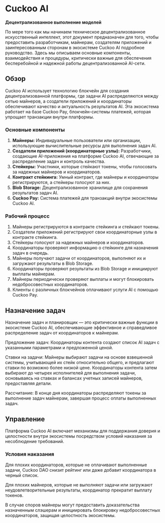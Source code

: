 # Cuckoo AI

**Децентрализованное выполнение моделей**

По мере того как мы начинаем техническое децентрализованное искусственный интеллект, этот документ предназначен для того, чтобы предоставить разработчикам, майнерам, создателям приложений и заинтересованным сторонам в экосистеме Cuckoo AI подробное руководство. Здесь мы описываем основные компоненты, взаимодействия и процедуры, критически важные для обеспечения бесперебойной и надежной работы децентрализованной AI-сети.

## Обзор

Cuckoo AI использует технологию блокчейн для создания децентрализованной платформы, где задачи AI распределяются между сетью майнеров, а создатели приложений и координаторы обеспечивают качество и актуальность результатов AI. Эта экосистема работает на базе Cuckoo Pay, блокчейн-системы платежей, которая упрощает транзакции внутри платформы.

### Основные компоненты

1. **Майнеры:** Индивидуальные пользователи или организации, использующие вычислительные ресурсы для выполнения задач AI.
2. **Создатели приложений (координаторные узлы):** Разработчики, создающие AI-приложения на платформе Cuckoo AI, отвечающие за распределение задач и контроль качества.
3. **Стейкеры:** Участники, которые стейкают токены, чтобы голосовать за надежных майнеров и координаторов.
4. **Контракт стейкинга:** Умный контракт, где майнеры и координаторы регистрируются, а стейкеры голосуют за них.
5. **Blob Storage:** Децентрализованное хранилище для сохранения результатов задач AI.
6. **Cuckoo Pay:** Система платежей для транзакций внутри экосистемы Cuckoo AI.

### Рабочий процесс

1. Майнеры регистрируются в контракте стейкинга и стейкают токены.
2. Создатели приложений регистрируют свои координаторные узлы в контракте стейкинга.
3. Стейкеры голосуют за надежных майнеров и координаторов.
4. Координаторы проверяют информацию о стейкинге для назначения задач в очередь.
5. Майнеры получают задачи от координаторов, выполняют их и загружают результаты в Blob Storage.
6. Координаторы проверяют результаты из Blob Storage и инициируют выплаты майнерам.
7. Майнеры периодически проверяют выплаты и могут блокировать недобросовестных координаторов.
8. Клиенты с различных блокчейнов оплачивают услуги AI с помощью Cuckoo Pay.

## Назначение задач

Назначение задач и планировщик — это критически важные функции в экосистеме Cuckoo AI, обеспечивающие эффективное и справедливое распределение задач от координаторов к майнерам.

Предложение задач: Координаторы контента создают список AI задач с указанными параметрами и предложенной ценой.

Ставки на задачи: Майнеры выбирают задачи на основе взвешенной системы, учитывающей их стейк относительно общего, и предлагают ставки по возможно более низкой цене. Координаторы контента затем выбирают до четырех исполнителей для выполнения задачи, основываясь на ставках и балансах учетных записей майнеров, предоставляя детали.

Рассчитание: В конце дня координаторы распределяют токены за выполнение задач майнерам, завершая процесс оплаты выполненных задач.

## Управление

Платформа Cuckoo AI включает механизмы для поддержания доверия и целостности внутри экосистемы посредством условий наказания за несоблюдение требований.

### Условия наказания

Для плохих координаторов, которые не оплачивают выполненные задачи, Cuckoo DAO снизит рейтинг или даже добавит координатора в черный список.

Для плохих майнеров, которые не выполняют задачи или загружают неудовлетворительные результаты, координатор прекратит выплату токенов.

В случае споров майнеры могут предоставить доказательства назначенным слэшерам и инициировать блокировку недобросовестных координаторов, защищая целостность экосистемы.
